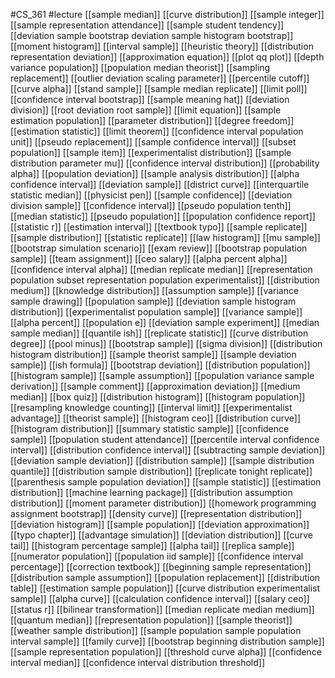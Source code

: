 #CS_361
#lecture
[[sample median]]
[[curve distribution]]
[[sample integer]]
[[sample representation attendance]]
[[sample student tendency]]
[[deviation sample bootstrap deviation sample histogram bootstrap]]
[[moment histogram]]
[[interval sample]]
[[heuristic theory]]
[[distribution representation deviation]]
[[approximation equation]]
[[plot qq plot]]
[[depth variance population]]
[[population median theorist]]
[[sampling replacement]]
[[outlier deviation scaling parameter]]
[[percentile cutoff]]
[[curve alpha]]
[[stand sample]]
[[sample median replicate]]
[[limit poll]]
[[confidence interval bootstrap]]
[[sample meaning hat]]
[[deviation division]]
[[root deviation root sample]]
[[limit equation]]
[[sample estimation population]]
[[parameter distribution]]
[[degree freedom]]
[[estimation statistic]]
[[limit theorem]]
[[confidence interval population unit]]
[[pseudo replacement]]
[[sample confidence interval]]
[[subset population]]
[[sample item]]
[[experimentalist distribution]]
[[sample distribution parameter mu]]
[[confidence interval distribution]]
[[probability alpha]]
[[population deviation]]
[[sample analysis distribution]]
[[alpha confidence interval]]
[[deviation sample]]
[[district curve]]
[[interquartile statistic median]]
[[physicist pen]]
[[sample confidence]]
[[deviation division sample]]
[[confidence interval]]
[[pseudo population tenth]]
[[median statistic]]
[[pseudo population]]
[[population confidence report]]
[[statistic r]]
[[estimation interval]]
[[textbook typo]]
[[sample replicate]]
[[sample distribution]]
[[statistic replicate]]
[[law histogram]]
[[mu sample]]
[[bootstrap simulation scenario]]
[[exam review]]
[[bootstrap population sample]]
[[team assignment]]
[[ceo salary]]
[[alpha percent alpha]]
[[confidence interval alpha]]
[[median replicate median]]
[[representation population subset representation population experimentalist]]
[[distribution medium]]
[[knowledge distribution]]
[[assumption sample]]
[[variance sample drawing]]
[[population sample]]
[[deviation sample histogram distribution]]
[[experimentalist population sample]]
[[variance sample]]
[[alpha percent]]
[[population e]]
[[deviation sample experiment]]
[[median sample median]]
[[quantile ish]]
[[replicate statistic]]
[[curve distribution degree]]
[[pool minus]]
[[bootstrap sample]]
[[sigma division]]
[[distribution histogram distribution]]
[[sample theorist sample]]
[[sample deviation sample]]
[[ish formula]]
[[bootstrap deviation]]
[[distribution population]]
[[histogram sample]]
[[sample assumption]]
[[population variance sample derivation]]
[[sample comment]]
[[approximation deviation]]
[[medium median]]
[[box quiz]]
[[distribution histogram]]
[[histogram population]]
[[resampling knowledge counting]]
[[interval limit]]
[[experimentalist advantage]]
[[theorist sample]]
[[histogram ceo]]
[[distribution curve]]
[[histogram distribution]]
[[summary statistic sample]]
[[confidence sample]]
[[population student attendance]]
[[percentile interval confidence interval]]
[[distribution confidence interval]]
[[subtracting sample deviation]]
[[deviation sample deviation]]
[[distribution sample]]
[[sample distribution quantile]]
[[distribution sample distribution]]
[[replicate tonight replicate]]
[[parenthesis sample population deviation]]
[[sample statistic]]
[[estimation distribution]]
[[machine learning package]]
[[distribution assumption distribution]]
[[moment parameter distribution]]
[[homework programming assignment bootstrap]]
[[density curve]]
[[representation distribution]]
[[deviation histogram]]
[[sample population]]
[[deviation approximation]]
[[typo chapter]]
[[advantage simulation]]
[[deviation distribution]]
[[curve tail]]
[[histogram percentage sample]]
[[alpha tail]]
[[replica sample]]
[[numerator population]]
[[population iid sample]]
[[confidence interval percentage]]
[[correction textbook]]
[[beginning sample representation]]
[[distribution sample assumption]]
[[population replacement]]
[[distribution table]]
[[estimation sample population]]
[[curve distribution experimentalist sample]]
[[alpha curve]]
[[calculation confidence interval]]
[[salary ceo]]
[[status r]]
[[bilinear transformation]]
[[median replicate median medium]]
[[quantum median]]
[[representation population]]
[[sample theorist]]
[[weather sample distribution]]
[[sample population sample population interval sample]]
[[family curve]]
[[bootstrap beginning distribution sample]]
[[sample representation population]]
[[threshold curve alpha]]
[[confidence interval median]]
[[confidence interval distribution threshold]]
